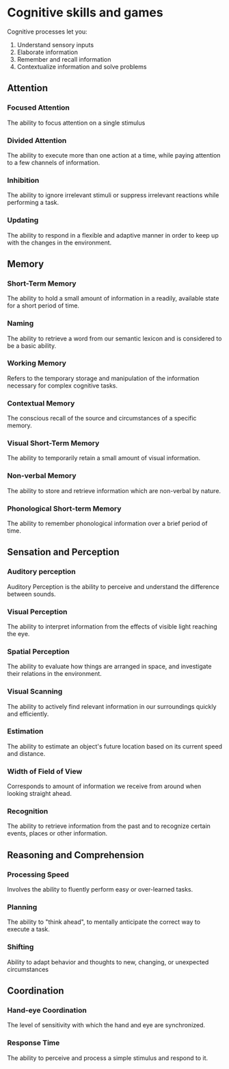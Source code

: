 
# Cognitive skills and games 

Cognitive processes let you:
1. Understand sensory inputs
2. Elaborate information
3. Remember and recall information
4. Contextualize information and solve problems

## Attention

### Focused Attention
The ability to focus attention on a single stimulus

### Divided Attention
The ability to execute more than one action at a time, while paying attention to a few channels of information.

### Inhibition
The ability to ignore irrelevant stimuli or suppress irrelevant reactions while performing a task.

### Updating
The ability to respond in a flexible and adaptive manner in order to keep up with the changes in the environment.

## Memory

### Short-Term Memory
The ability to hold a small amount of information in a readily, available state for a short period of time.

### Naming
The ability to retrieve a word from our semantic lexicon and is considered to be a basic ability.

### Working Memory
Refers to the temporary storage and manipulation of the information necessary for complex cognitive tasks.

### Contextual Memory
The conscious recall of the source and circumstances of a specific memory.

### Visual Short-Term Memory
The ability to temporarily retain a small amount of visual information.

### Non-verbal Memory
The ability to store and retrieve information which are non-verbal by nature.

### Phonological Short-term Memory
The ability to remember phonological information over a brief period of time.

## Sensation and Perception

### Auditory perception
Auditory Perception is the ability to perceive and understand the difference between sounds.

### Visual Perception
The ability to interpret information from the effects of visible light reaching the eye.

### Spatial Perception
The ability to evaluate how things are arranged in space, and investigate their relations in the environment.

### Visual Scanning
The ability to actively find relevant information in our surroundings quickly and efficiently.

### Estimation
The ability to estimate an object's future location based on its current speed and distance.

### Width of Field of View
Corresponds to amount of information we receive from around when looking straight ahead.

### Recognition
The ability to retrieve information from the past and to recognize certain events, places or other information.

## Reasoning and Comprehension

### Processing Speed
Involves the ability to fluently perform easy or over-learned tasks.

### Planning
The ability to "think ahead", to mentally anticipate the correct way to execute a task.

### Shifting
Ability to adapt behavior and thoughts to new, changing, or unexpected circumstances

## Coordination

### Hand-eye Coordination
The level of sensitivity with which the hand and eye are synchronized.

### Response Time
The ability to perceive and process a simple stimulus and respond to it.



